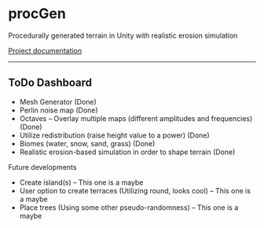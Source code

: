 # procGen
Procedurally generated terrain in Unity with realistic erosion simulation

[Project documentation](https://filipalexjoel.wordpress.com/)

----

## ToDo Dashboard

* Mesh Generator (Done)
* Perlin noise map (Done)
* Octaves – Overlay multiple maps (different amplitudes and frequencies) (Done)
* Utilize redistribution (raise height value to a power) (Done)
* Biomes (water, snow, sand, grass) (Done)
* Realistic erosion-based simulation in order to shape terrain (Done)


Future developments
* Create island(s) – This one is a maybe
* User option to create terraces (Utilizing round, looks cool) – This one is a maybe
* Place trees (Using some other pseudo-randomness) – This one is a maybe
